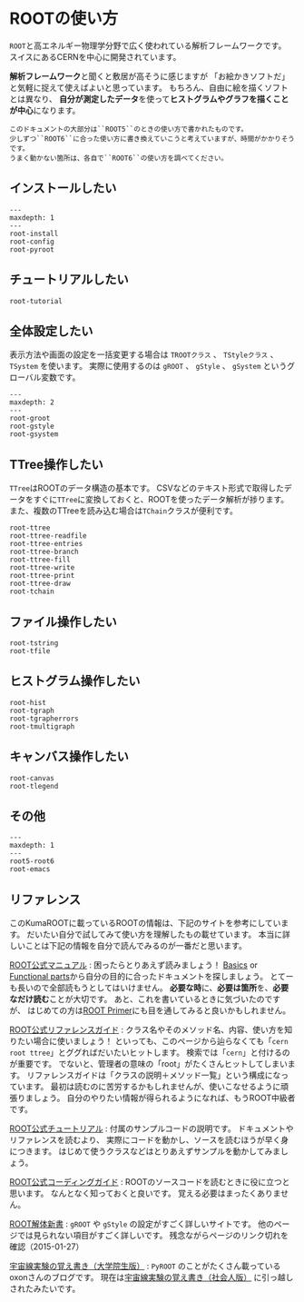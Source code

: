 # ROOTの使い方

``ROOT``と高エネルギー物理学分野で広く使われている解析フレームワークです。
スイスにあるCERNを中心に開発されています。

**解析フレームワーク**と聞くと敷居が高そうに感じますが
「お絵かきソフトだ」と気軽に捉えて使えばよいと思っています。
もちろん、自由に絵を描くソフトとは異なり、
**自分が測定したデータ**を使って**ヒストグラムやグラフを描くことが中心**になります。

```{warning}
このドキュメントの大部分は``ROOT5``のときの使い方で書かれたものです。
少しずつ``ROOT6``に合った使い方に書き換えていこうと考えていますが、時間がかかりそうです。
うまく動かない箇所は、各自で``ROOT6``の使い方を調べてください。
```

## インストールしたい

```{toctree}
---
maxdepth: 1
---
root-install
root-config
root-pyroot
```

## チュートリアルしたい

```{toctree}
root-tutorial
```

## 全体設定したい

表示方法や画面の設定を一括変更する場合は ``TROOTクラス`` 、 ``TStyleクラス`` 、 ``TSystem`` を使います。
実際に使用するのは ``gROOT`` 、 ``gStyle`` 、 ``gSystem`` というグローバル変数です。

```{toctree}
---
maxdepth: 2
---
root-groot
root-gstyle
root-gsystem
```

## TTree操作したい

``TTree``はROOTのデータ構造の基本です。
CSVなどのテキスト形式で取得したデータをすぐに``TTree``に変換しておくと、ROOTを使ったデータ解析が捗ります。
また、複数のTTreeを読み込む場合は``TChain``クラスが便利です。

```{toctree}
root-ttree
root-ttree-readfile
root-ttree-entries
root-ttree-branch
root-ttree-fill
root-ttree-write
root-ttree-print
root-ttree-draw
root-tchain
```

## ファイル操作したい

```{toctree}
root-tstring
root-tfile
```

## ヒストグラム操作したい

```{toctree}
root-hist
root-tgraph
root-tgrapherrors
root-tmultigraph
```

## キャンバス操作したい

```{toctree}
root-canvas
root-tlegend
```

## その他

```{toctree}
---
maxdepth: 1
---
root5-root6
root-emacs
```

## リファレンス

このKumaROOTに載っているROOTの情報は、下記のサイトを参考にしています。
だいたい自分で試してみて使い方を理解したもの載せています。
本当に詳しいことは下記の情報を自分で読んでみるのが一番だと思います。

[ROOT公式マニュアル](https://root.cern/manual/)
:   困ったらとりあえず読みましょう！
    [Basics](https://root.cern/manual/basics/) or [Functional parts](https://root.cern/manual/functional_parts/)から自分の目的に合ったドキュメントを探しましょう。
    とてーも長いので全部読もうとしてはいけません。
    **必要な時**に、**必要は箇所**を、**必要なだけ読む**ことが大切です。
    あと、これを書いているときに気づいたのですが、
    はじめての方は[ROOT Primer](https://root.cern/primer/)にも目を通してみると良いかもしれません。

[ROOT公式リファレンスガイド](https://root.cern/doc/master/)
:   クラス名やそのメソッド名、内容、使い方を知りたい場合に使いましょう！
    といっても、このページから辿らなくても「``cern root ttree``」とググればだいたいヒットします。
    検索では「``cern``」と付けるのが重要です。
    でないと、管理者の意味の「root」がたくさんヒットしてしまいます。
    リファレンスガイドは「クラスの説明＋メソッド一覧」という構成になっています。
    最初は読むのに苦労するかもしれませんが、使いこなせるように頑張りましょう。
    自分のやりたい情報が得られるようになれば、もうROOT中級者です。

[ROOT公式チュートリアル](https://root.cern/doc/master/group__Tutorials.html)
:   付属のサンプルコードの説明です。
    ドキュメントやリファレンスを読むより、
    実際にコードを動かし、ソースを読むほうが早く身につきます。
    はじめて使うクラスなどはとりあえずサンプルを動かしてみましょう。

[ROOT公式コーディングガイド](https://root.cern/contribute/coding_conventions/)
:   ROOTのソースコードを読むときに役に立つと思います。
    なんとなく知っておくと良いです。
    覚える必要はまったくありません。

[ROOT解体新書](http://hep.planet-koo.com/index.php?g=root)
:   ``gROOT`` や ``gStyle`` の設定がすごく詳しいサイトです。
    他のページでは見られない項目がすごく詳しいです。
    残念ながらページのリンク切れを確認（2015-01-27）

[宇宙線実験の覚え書き（大学院生版）](http://blog.livedoor.jp/oxon/)
:   ``PyROOT`` のことがたくさん載っているoxonさんのブログです。
    現在は[宇宙線実験の覚え書き（社会人版）](https://oxon.hatenablog.com/)
    に引っ越しされたみたいです。
